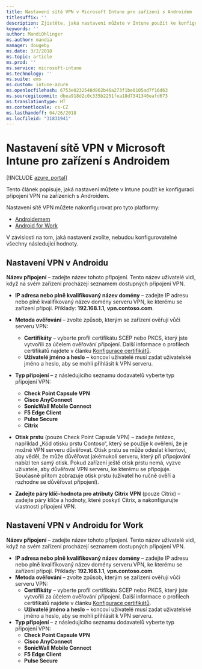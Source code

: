 ```yaml
---
title: Nastavení sítě VPN v Microsoft Intune pro zařízení s Androidem
titlesuffix: ''
description: Zjistěte, jaká nastavení můžete v Intune použít ke konfiguraci připojení VPN na zařízeních s Androidem.
keywords: ''
author: MandiOhlinger
ms.author: mandia
manager: dougeby
ms.date: 3/2/2018
ms.topic: article
ms.prod: ''
ms.service: microsoft-intune
ms.technology: ''
ms.suite: ems
ms.custom: intune-azure
ms.openlocfilehash: 6753e0232548d862b46a273f1be0105ad7f16d63
ms.sourcegitcommit: dbea918d2c0c335b2251fea18d7341340eafd673
ms.translationtype: HT
ms.contentlocale: cs-CZ
ms.lasthandoff: 04/26/2018
ms.locfileid: "31831941"
---
```

# <a name="configure-vpn-settings-in-microsoft-intune-for-devices-running-android"></a>Nastavení sítě VPN v Microsoft Intune pro zařízení s Androidem 

[!INCLUDE [azure_portal](./includes/azure_portal.md)]

Tento článek popisuje, jaká nastavení můžete v Intune použít ke konfiguraci připojení VPN na zařízeních s Androidem.


Nastavení sítě VPN můžete nakonfigurovat pro tyto platformy:

- [Androidemem](#android-vpn-settings)
- [Android for Work](#android-for-work-vpn-settings)

V závislosti na tom, jaká nastavení zvolíte, nebudou konfigurovatelné všechny následující hodnoty.

## <a name="android-vpn-settings"></a>Nastavení VPN v Androidu
**Název připojení** – zadejte název tohoto připojení. Tento název uživatelé vidí, když na svém zařízení procházejí seznamem dostupných připojení VPN.
- **IP adresa nebo plně kvalifikovaný název domény** – zadejte IP adresu nebo plně kvalifikovaný název domény serveru VPN, ke kterému se zařízení připojí. Příklady: **192.168.1.1**, **vpn.contoso.com**.
- **Metoda ověřování** – zvolte způsob, kterým se zařízení ověřují vůči serveru VPN:
    - **Certifikáty** – vyberte profil certifikátu SCEP nebo PKCS, který jste vytvořili za účelem ověřování připojení. Další informace o profilech certifikátů najdete v článku [Konfigurace certifikátů](certificates-configure.md).
    - **Uživatelé jméno a heslo** – koncoví uživatelé musí zadat uživatelské jméno a heslo, aby se mohli přihlásit k VPN serveru.
- **Typ připojení** – z následujícího seznamu dodavatelů vyberte typ připojení VPN:
    - **Check Point Capsule VPN**
    - **Cisco AnyConnect**
    - **SonicWall Mobile Connect**
    - **F5 Edge Client**
    - **Pulse Secure**
    - **Citrix**

- **Otisk prstu** (pouze Check Point Capsule VPN) – zadejte řetězec, například „Kód otisku prstu Contoso“, který se použije k ověření, že je možné VPN serveru důvěřovat. Otisk prstu se může odeslat klientovi, aby věděl, že může důvěřovat jakémukoli serveru, který při připojování nabízí ten samý otisk. Pokud zařízení ještě otisk prstu nemá, vyzve uživatele, aby důvěřoval VPN serveru, ke kterému se připojuje. Současně přitom zobrazuje otisk prstu (uživatel ho ručně ověří a rozhodne se důvěřovat připojení).
- **Zadejte páry klíč-hodnota pro atributy Citrix VPN** (pouze Citrix) – zadejte páry klíče a hodnoty, které poskytl Citrix, a nakonfigurujte vlastnosti připojení VPN.

## <a name="android-for-work-vpn-settings"></a>Nastavení VPN v Androidu for Work

**Název připojení** – zadejte název tohoto připojení. Tento název uživatelé vidí, když na svém zařízení procházejí seznamem dostupných připojení VPN.
- **IP adresa nebo plně kvalifikovaný název domény** – zadejte IP adresu nebo plně kvalifikovaný název domény serveru VPN, ke kterému se zařízení připojí. Příklady: **192.168.1.1**, **vpn.contoso.com**.
- **Metoda ověřování** – zvolte způsob, kterým se zařízení ověřují vůči serveru VPN:
    - **Certifikáty** – vyberte profil certifikátu SCEP nebo PKCS, který jste vytvořili za účelem ověřování připojení. Další informace o profilech certifikátů najdete v článku [Konfigurace certifikátů](certificates-configure.md).
    - **Uživatelé jméno a heslo** – koncoví uživatelé musí zadat uživatelské jméno a heslo, aby se mohli přihlásit k VPN serveru.
- **Typ připojení** – z následujícího seznamu dodavatelů vyberte typ připojení VPN:
    - **Check Point Capsule VPN**
    - **Cisco AnyConnect**
    - **SonicWall Mobile Connect**
    - **F5 Edge Client**
    - **Pulse Secure**

